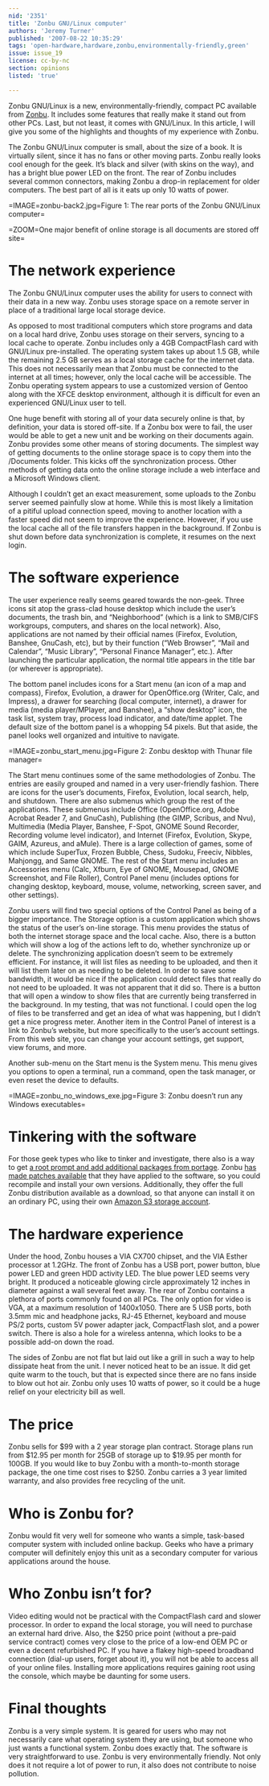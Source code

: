 ```yaml
---
nid: '2351'
title: 'Zonbu GNU/Linux computer'
authors: 'Jeremy Turner'
published: '2007-08-22 10:35:29'
tags: 'open-hardware,hardware,zonbu,environmentally-friendly,green'
issue: issue_19
license: cc-by-nc
section: opinions
listed: 'true'

---
```

Zonbu GNU/Linux is a new, environmentally-friendly, compact PC available from [Zonbu](http://www.zonbu.com). It includes some features that really make it stand out from other PCs. Last, but not least, it comes with GNU/Linux. In this article, I will give you some of the highlights and thoughts of my experience with Zonbu.

The Zonbu GNU/Linux computer is small, about the size of a book. It is virtually silent, since it has no fans or other moving parts. Zonbu really looks cool enough for the geek. It’s black and silver (with skins on the way), and has a bright blue power LED on the front. The rear of Zonbu includes several common connectors, making Zonbu a drop-in replacement for older computers. The best part of all is it eats up only 10 watts of power.


=IMAGE=zonbu-back2.jpg=Figure 1: The rear ports of the Zonbu GNU/Linux computer=


=ZOOM=One major benefit of online storage is all documents are stored off site=


# The network experience

The Zonbu GNU/Linux computer uses the ability for users to connect with their data in a new way. Zonbu uses storage space on a remote server in place of a traditional large local storage device.

As opposed to most traditional computers which store programs and data on a local hard drive, Zonbu uses storage on their servers, syncing to a local cache to operate. Zonbu includes only a 4GB CompactFlash card with GNU/Linux pre-installed. The operating system takes up about 1.5 GB, while the remaining 2.5 GB serves as a local storage cache for the internet data. This does not necessarily mean that Zonbu must be connected to the internet at all times; however, only the local cache will be accessible. The Zonbu operating system appears to use a customized version of Gentoo along with the XFCE desktop environment, although it is difficult for even an experienced GNU/Linux user to tell.

One huge benefit with storing all of your data securely online is that, by definition, your data is stored off-site. If a Zonbu box were to fail, the user would be able to get a new unit and be working on their documents again. Zonbu provides some other means of storing documents. The simplest way of getting documents to the online storage space is to copy them into the /Documents folder. This kicks off the synchronization process. Other methods of getting data onto the online storage include a web interface and a Microsoft Windows client.

Although I couldn’t get an exact measurement, some uploads to the Zonbu server seemed painfully slow at home. While this is most likely a limitation of a pitiful upload connection speed, moving to another location with a faster speed did not seem to improve the experience. However, if you use the local cache all of the file transfers happen in the background. If Zonbu is shut down before data synchronization is complete, it resumes on the next login.


# The software experience

The user experience really seems geared towards the non-geek. Three icons sit atop the grass-clad house desktop which include the user’s documents, the trash bin, and “Neighborhood” (which is a link to SMB/CIFS workgroups, computers, and shares on the local network). Also, applications are not named by their official names (Firefox, Evolution, Banshee, GnuCash, etc), but by their function (“Web Browser”, “Mail and Calendar”, “Music Library”, “Personal Finance Manager”, etc.). After launching the particular application, the normal title appears in the title bar (or wherever is appropriate).

The bottom panel includes icons for a Start menu (an icon of a map and compass), Firefox, Evolution, a drawer for OpenOffice.org (Writer, Calc, and Impress), a drawer for searching (local computer, internet), a drawer for media (media player/MPlayer, and Banshee), a “show desktop” icon, the task list, system tray, process load indicator, and date/time applet. The default size of the bottom panel is a whopping 54 pixels. But that aside, the panel looks well organized and intuitive to navigate.


=IMAGE=zonbu_start_menu.jpg=Figure 2: Zonbu desktop with Thunar file manager=

The Start menu continues some of the same methodologies of Zonbu. The entries are easily grouped and named in a very user-friendly fashion. There are icons for the user’s documents, Firefox, Evolution, local search, help, and shutdown. There are also submenus which group the rest of the applications. These submenus include Office (OpenOffice.org, Adobe Acrobat Reader 7, and GnuCash), Publishing (the GIMP, Scribus, and Nvu), Multimedia (Media Player, Banshee, F-Spot, GNOME Sound Recorder, Recording volume level indicator), and Internet (Firefox, Evolution, Skype, GAIM, Azureus, and aMule). There is a large collection of games, some of which include SuperTux, Frozen Bubble, Chess, Sudoku, Freeciv, Nibbles, Mahjongg, and Same GNOME. The rest of the Start menu includes an Accessories menu (Calc, Xfburn, Eye of GNOME, Mousepad, GNOME Screenshot, and File Roller), Control Panel menu (includes options for changing desktop, keyboard, mouse, volume, networking, screen saver, and other settings).

Zonbu users will find two special options of the Control Panel as being of a bigger importance. The Storage option is a custom application which shows the status of the user’s on-line storage. This menu provides the status of both the internet storage space and the local cache. Also, there is a button which will show a log of the actions left to do, whether synchronize up or delete. The synchronizing application doesn’t seem to be extremely efficient. For instance, it will list files as needing to be uploaded, and then it will list them later on as needing to be deleted. In order to save some bandwidth, it would be nice if the application could detect files that really do not need to be uploaded. It was not apparent that it did so. There is a button that will open a window to show files that are currently being transferred in the background. In my testing, that was not functional. I could open the log of files to be transferred and get an idea of what was happening, but I didn’t get a nice progress meter. Another item in the Control Panel of interest is a link to Zonbu’s website, but more specifically to the user’s account settings. From this web site, you can change your account settings, get support, view forums, and more.

Another sub-menu on the Start menu is the System menu. This menu gives you options to open a terminal, run a command, open the task manager, or even reset the device to defaults.


=IMAGE=zonbu_no_windows_exe.jpg=Figure 3: Zonbu doesn’t run any Windows executables=


# Tinkering with the software

For those geek types who like to tinker and investigate, there also is a way to get [a root prompt and add additional packages from portage](http://www.zonbu.com/company/developer.htm). Zonbu [has made patches available](http://oss.zonbu.com/overlay/) that they have applied to the software, so you could recompile and install your own versions. Additionally, they offer the full Zonbu distribution available as a download, so that anyone can install it on an ordinary PC, using their own [Amazon S3 storage account](http://www.amazon.com/s3).


# The hardware experience

Under the hood, Zonbu houses a VIA CX700 chipset, and the VIA Esther processor at 1.2GHz. The front of Zonbu has a USB port, power button, blue power LED and green HDD activity LED. The blue power LED seems very bright. It produced a noticeable glowing circle approximately 12 inches in diameter against a wall several feet away. The rear of Zonbu contains a plethora of ports commonly found on all PCs. The only option for video is VGA, at a maximum resolution of 1400x1050. There are 5 USB ports, both 3.5mm mic and headphone jacks, RJ-45 Ethernet, keyboard and mouse PS/2 ports, custom 5V power adapter jack, CompactFlash slot, and a power switch. There is also a hole for a wireless antenna, which looks to be a possible add-on down the road.

The sides of Zonbu are not flat but laid out like a grill in such a way to help dissipate heat from the unit. I never noticed heat to be an issue. It did get quite warm to the touch, but that is expected since there are no fans inside to blow out hot air. Zonbu only uses 10 watts of power, so it could be a huge relief on your electricity bill as well.


# The price

Zonbu sells for $99 with a 2 year storage plan contract. Storage plans run from $12.95 per month for 25GB of storage up to $19.95 per month for 100GB. If you would like to buy Zonbu with a month-to-month storage package, the one time cost rises to $250. Zonbu carries a 3 year limited warranty, and also provides free recycling of the unit.


# Who is Zonbu for?

Zonbu would fit very well for someone who wants a simple, task-based computer system with included online backup. Geeks who have a primary computer will definitely enjoy this unit as a secondary computer for various applications around the house.


# Who Zonbu isn’t for?

Video editing would not be practical with the CompactFlash card and slower processor. In order to expand the local storage, you will need to purchase an external hard drive. Also, the $250 price point (without a pre-paid service contract) comes very close to the price of a low-end OEM PC or even a decent refurbished PC. If you have a flakey high-speed broadband connection (dial-up users, forget about it), you will not be able to access all of your online files. Installing more applications requires gaining root using the console, which maybe be daunting for some users.


# Final thoughts

Zonbu is a very simple system. It is geared for users who may not necessarily care what operating system they are using, but someone who just wants a functional system. Zonbu does exactly that. The software is very straightforward to use. Zonbu is very environmentally friendly. Not only does it not require a lot of power to run, it also does not contribute to noise pollution.

